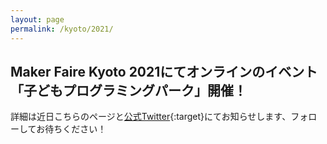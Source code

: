 ```yaml
---
layout: page
permalink: /kyoto/2021/
---
```

## Maker Faire Kyoto 2021にてオンラインのイベント「子どもプログラミングパーク」開催！
詳細は近日こちらのページと[公式Twitter](https://twitter.com/pgmsaloon4kids){:target}にてお知らせします、フォローしてお待ちください！